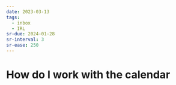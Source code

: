 ```yaml
---
date: 2023-03-13
tags:
  - inbox
  - IRL
sr-due: 2024-01-28
sr-interval: 3
sr-ease: 250
---
```


# How do I work with the calendar
